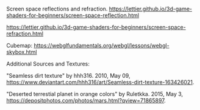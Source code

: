 Screen space reflections and refraction.
https://lettier.github.io/3d-game-shaders-for-beginners/screen-space-reflection.html

https://lettier.github.io/3d-game-shaders-for-beginners/screen-space-refraction.html

Cubemap:
https://webglfundamentals.org/webgl/lessons/webgl-skybox.html

Additional Sources and Textures:

"Seamless dirt texture" by hhh316. 2010, May 09, https://www.deviantart.com/hhh316/art/Seamless-dirt-texture-163426021.

<!-- "Galaxy wallpaper in warm colors." Designed by Freepik, https://www.freepik.com/free-ai-image/galaxy-wallpaper-warm-colors_280118555.htm#fromView=search&page=3&position=39&uuid=d0c3b73e-551b-48ff-9b6b-134a2f154eec . -->

"Deserted terrestial planet in orange colors" by Ruletkka. 2015, May 3, https://depositphotos.com/photos/mars.html?qview=71865897.